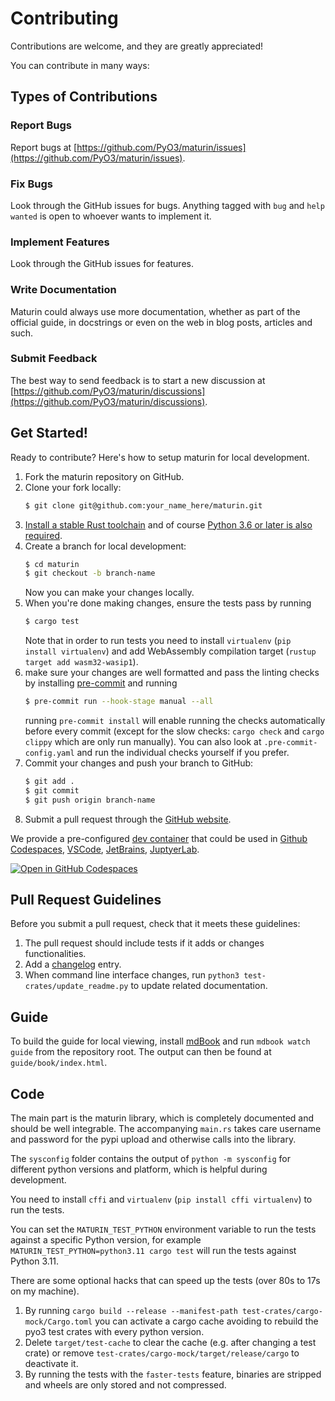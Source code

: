 # Contributing

Contributions are welcome, and they are greatly appreciated!

You can contribute in many ways:

## Types of Contributions

### Report Bugs

Report bugs at [https://github.com/PyO3/maturin/issues](https://github.com/PyO3/maturin/issues).

### Fix Bugs

Look through the GitHub issues for bugs. Anything tagged with `bug`
and `help wanted` is open to whoever wants to implement it.

### Implement Features

Look through the GitHub issues for features.

### Write Documentation

Maturin could always use more documentation, whether as part of the official
guide, in docstrings or even on the web in blog posts, articles and such.

### Submit Feedback

The best way to send feedback is to start a new discussion
at [https://github.com/PyO3/maturin/discussions](https://github.com/PyO3/maturin/discussions).

## Get Started!

Ready to contribute? Here's how to setup maturin for local development.

1. Fork the maturin repository on GitHub.
2. Clone your fork locally:
   ```bash
   $ git clone git@github.com:your_name_here/maturin.git
   ```
3. [Install a stable Rust toolchain](https://www.rust-lang.org/tools/install)
   and of course [Python 3.6 or later is also required](https://realpython.com/installing-python/).
4. Create a branch for local development:
   ```bash
   $ cd maturin
   $ git checkout -b branch-name
   ```
   Now you can make your changes locally.
5. When you're done making changes, ensure the tests pass by running
   ```bash
   $ cargo test
   ```
   Note that in order to run tests you need to install `virtualenv` (`pip install virtualenv`) and add WebAssembly compilation target (`rustup target add wasm32-wasip1`).
6. make sure your changes are well formatted and pass the linting checks by
   installing [pre-commit](https://pre-commit.com/) and running
   ```bash
   $ pre-commit run --hook-stage manual --all
   ```
   running `pre-commit install` will enable running the checks automatically before every commit
   (except for the slow checks: `cargo check` and `cargo clippy` which are only run manually).
   You can also look at `.pre-commit-config.yaml` and run the individual checks yourself if you prefer.
7. Commit your changes and push your branch to GitHub:
   ```bash
   $ git add .
   $ git commit
   $ git push origin branch-name
   ```
8. Submit a pull request through the [GitHub website](https://github.com/PyO3/maturin/pulls).

We provide a pre-configured [dev container](https://containers.dev/) that could be used in [Github Codespaces](https://github.com/features/codespaces), [VSCode](https://code.visualstudio.com/), [JetBrains](https://www.jetbrains.com/remote-development/gateway/), [JuptyerLab](https://jupyterlab.readthedocs.io/en/stable/).

[![Open in GitHub Codespaces](https://github.com/codespaces/badge.svg)](https://codespaces.new/pyo3/maturin?quickstart=1&machine=standardLinux32gb)

## Pull Request Guidelines

Before you submit a pull request, check that it meets these guidelines:

1. The pull request should include tests if it adds or changes functionalities.
2. Add a [changelog](https://github.com/PyO3/maturin/blob/main/Changelog.md)
   entry.
3. When command line interface changes, run `python3 test-crates/update_readme.py` to update related documentation.

## Guide

To build the guide for local viewing, install [mdBook](https://rust-lang.github.io/mdBook/guide/installation.html) and
run `mdbook watch guide` from the repository root. The output can then be found at `guide/book/index.html`.

## Code

The main part is the maturin library, which is completely documented and should be well integrable. The accompanying `main.rs` takes care username and password for the pypi upload and otherwise calls into the library.

The `sysconfig` folder contains the output of `python -m sysconfig` for different python versions and platform, which is helpful during development.

You need to install `cffi` and `virtualenv` (`pip install cffi virtualenv`) to run the tests.

You can set the `MATURIN_TEST_PYTHON` environment variable to run the tests against a specific Python version,
for example `MATURIN_TEST_PYTHON=python3.11 cargo test` will run the tests against Python 3.11.

There are some optional hacks that can speed up the tests (over 80s to 17s on my machine).
1. By running `cargo build --release --manifest-path test-crates/cargo-mock/Cargo.toml` you can activate a cargo cache avoiding to rebuild the pyo3 test crates with every python version.
2. Delete `target/test-cache` to clear the cache (e.g. after changing a test crate) or remove `test-crates/cargo-mock/target/release/cargo` to deactivate it.
3. By running the tests with the `faster-tests` feature, binaries are stripped and wheels are only stored and not compressed.
